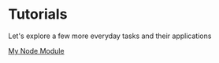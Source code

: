 # Tutorials

Let's explore a few more everyday tasks and their applications

[My Node Module](https://github.com/ciuffetelli/my-node-module#readme)